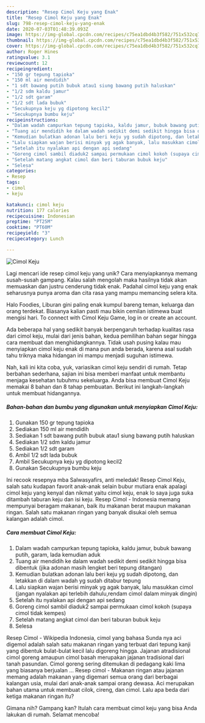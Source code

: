 ```yaml
---
description: "Resep Cimol Keju yang Enak"
title: "Resep Cimol Keju yang Enak"
slug: 798-resep-cimol-keju-yang-enak
date: 2020-07-03T01:48:39.093Z
image: https://img-global.cpcdn.com/recipes/c75ea1dbd4b3f582/751x532cq70/cimol-keju-foto-resep-utama.jpg
thumbnail: https://img-global.cpcdn.com/recipes/c75ea1dbd4b3f582/751x532cq70/cimol-keju-foto-resep-utama.jpg
cover: https://img-global.cpcdn.com/recipes/c75ea1dbd4b3f582/751x532cq70/cimol-keju-foto-resep-utama.jpg
author: Roger Hines
ratingvalue: 3.1
reviewcount: 12
recipeingredient:
- "150 gr tepung tapioka"
- "150 ml air mendidih"
- "1 sdt bawang putih bubuk atau1 siung bawang putih haluskan"
- "1/2 sdm kaldu jamur"
- "1/2 sdt garam"
- "1/2 sdt lada bubuk"
- "Secukupnya keju yg dipotong kecil2"
- "Secukupnya bumbu keju"
recipeinstructions:
- "Dalam wadah campurkan tepung tapioka, kaldu jamur, bubuk bawang putih, garam, lada kemudian aduk"
- "Tuang air mendidih ke dalam wadah sedikit demi sedikit hingga bisa dibentuk (jika adonan masih lengket beri tepung ditangan)"
- "Kemudian bulatkan adonan lalu beri keju yg sudah dipotong, dan letakkan di dalam wadah yg sudah ditabur tepung"
- "Lalu siapkan wajan berisi minyak yg agak banyak, lalu masukkan cimol (jangan nyalakan api terlebih dahulu,rendam cimol dalam minyak dingin)"
- "Setelah itu nyalakan api dengan api sedang"
- "Goreng cimol sambil diaduk2 sampai permukaan cimol kokoh (supaya cimol tidak kempes)"
- "Setelah matang angkat cimol dan beri taburan bubuk keju"
- "Selesa"
categories:
- Resep
tags:
- cimol
- keju

katakunci: cimol keju 
nutrition: 177 calories
recipecuisine: Indonesian
preptime: "PT25M"
cooktime: "PT60M"
recipeyield: "3"
recipecategory: Lunch

---
```



![Cimol Keju](https://img-global.cpcdn.com/recipes/c75ea1dbd4b3f582/751x532cq70/cimol-keju-foto-resep-utama.jpg)

Lagi mencari ide resep cimol keju yang unik? Cara menyiapkannya memang susah-susah gampang. Kalau salah mengolah maka hasilnya tidak akan memuaskan dan justru cenderung tidak enak. Padahal cimol keju yang enak seharusnya punya aroma dan cita rasa yang mampu memancing selera kita.

Halo Foodies, Liburan gini paling enak kumpul bareng teman, keluarga dan orang terdekat. Biasanya kalian pasti mau bikin cemilan istimewa buat mengisi hari. To connect with Cimol Keju Game, log in or create an account.

Ada beberapa hal yang sedikit banyak berpengaruh terhadap kualitas rasa dari cimol keju, mulai dari jenis bahan, kedua pemilihan bahan segar hingga cara membuat dan menghidangkannya. Tidak usah pusing kalau mau menyiapkan cimol keju enak di mana pun anda berada, karena asal sudah tahu triknya maka hidangan ini mampu menjadi suguhan istimewa.


Nah, kali ini kita coba, yuk, variasikan cimol keju sendiri di rumah. Tetap berbahan sederhana, sajian ini bisa memberi manfaat untuk membantu menjaga kesehatan tubuhmu sekeluarga. Anda bisa membuat Cimol Keju memakai 8 bahan dan 8 tahap pembuatan. Berikut ini langkah-langkah untuk membuat hidangannya.

<!--inarticleads1-->

##### Bahan-bahan dan bumbu yang digunakan untuk menyiapkan Cimol Keju:

1. Gunakan 150 gr tepung tapioka
1. Sediakan 150 ml air mendidih
1. Sediakan 1 sdt bawang putih bubuk atau1 siung bawang putih haluskan
1. Sediakan 1/2 sdm kaldu jamur
1. Sediakan 1/2 sdt garam
1. Ambil 1/2 sdt lada bubuk
1. Ambil Secukupnya keju yg dipotong kecil2
1. Gunakan Secukupnya bumbu keju


Ini recook resepnya mba Salwasyafirs, anti meledak! Resep Cimol Keju, salah satu kudapan favorit anak-anak selain bubur mutiara enak apalagi cimol keju yang kenyal dan nikmat yaitu cimol keju, enak lo saya juga suka ditambah taburan keju dan isi keju. Resep Cimol - Indonesia memang mempunyai beragam makanan, baik itu makanan berat maupun makanan ringan. Salah satu makanan ringan yang banyak disukai oleh semua kalangan adalah cimol. 

<!--inarticleads2-->

##### Cara membuat Cimol Keju:

1. Dalam wadah campurkan tepung tapioka, kaldu jamur, bubuk bawang putih, garam, lada kemudian aduk
1. Tuang air mendidih ke dalam wadah sedikit demi sedikit hingga bisa dibentuk (jika adonan masih lengket beri tepung ditangan)
1. Kemudian bulatkan adonan lalu beri keju yg sudah dipotong, dan letakkan di dalam wadah yg sudah ditabur tepung
1. Lalu siapkan wajan berisi minyak yg agak banyak, lalu masukkan cimol (jangan nyalakan api terlebih dahulu,rendam cimol dalam minyak dingin)
1. Setelah itu nyalakan api dengan api sedang
1. Goreng cimol sambil diaduk2 sampai permukaan cimol kokoh (supaya cimol tidak kempes)
1. Setelah matang angkat cimol dan beri taburan bubuk keju
1. Selesa


Resep Cimol - Wikipedia Indonesia, cimol yang bahasa Sunda nya aci digemol adalah salah satu makanan ringan yang terbuat dari tepung kanji yang dibentuk bulat-bulat kecil lalu digoreng hingga. Jajanan atradisional cimol goreng amaupun cimol basah merupakan jajanan tradisional dari tanah pasundan. Cimol goreng sering ditemukan di pedagang kaki lima yang biasanya berjualan … Resep cimol - Makanan ringan atau jajanan memang adalah makanan yang digemari semua orang dari berbagai kalangan usia, mulai dari anak-anak sampai orang dewasa. Aci merupakan bahan utama untuk membuat cilok, cireng, dan cimol. Lalu apa beda dari ketiga makanan ringan itu? 

Gimana nih? Gampang kan? Itulah cara membuat cimol keju yang bisa Anda lakukan di rumah. Selamat mencoba!
